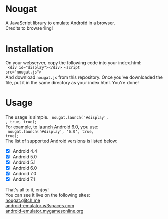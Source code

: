 # Nougat
A JavaScript library to emulate Android in a browser. <br>
Credits to browserling! <br>
# Installation
On your webserver, copy the following code into your index.html: <br>
<code>
&lt;div id="display">&lt;/div>
&lt;script src="nougat.js"></script>
</code><br>
And download <code>nougat.js</code> from this repository. Once you've downloaded the file, put it in the same directory as your index.html. You're done!
# Usage
The usage is simple.
<code>
nougat.launch('#display', <android version>, true, true);
</code><br>
For example, to launch Android 6.0, you use: <br>
<code>
nougat.launch('#display', '6.0', true, true);
</code><br>
The list of supported Android versions is listed below: <br>
- [x] Android 4.4
- [x] Android 5.0
- [x] Android 5.1
- [x] Android 6.0
- [x] Android 7.0
- [x] Android 7.1<br>

That's all to it, enjoy! <br>
You can see it live on the following sites: <br>
[nougat.glitch.me](https://nougat.glitch.me/)<br>
[android-emulator.w3spaces.com](https://android-emulator.w3spaces.com/)<br>
[android-emulator.mygamesonline.org](http://android-emulator.mygamesonline.org)<br>
